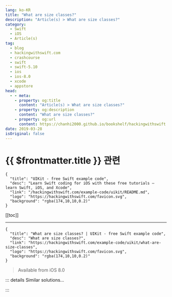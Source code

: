 ```yaml
---
lang: ko-KR
title: "What are size classes?"
description: "Article(s) > What are size classes?"
category:
  - Swift
  - iOS
  - Article(s)
tag: 
  - blog
  - hackingwithswift.com
  - crashcourse
  - swift
  - swift-5.10
  - ios
  - ios-8.0
  - xcode
  - appstore
head:
  - - meta:
    - property: og:title
      content: "Article(s) > What are size classes?"
    - property: og:description
      content: "What are size classes?"
    - property: og:url
      content: https://chanhi2000.github.io/bookshelf/hackingwithswift.com/example-code/uikit/what-are-size-classes.html
date: 2019-03-28
isOriginal: false
---
```


# {{ $frontmatter.title }} 관련

```component VPCard
{
  "title": "UIKit - free Swift example code",
  "desc": "Learn Swift coding for iOS with these free tutorials – learn Swift, iOS, and Xcode",
  "link": "/hackingwithswift.com/example-code/uikit/README.md",
  "logo": "https://hackingwithswift.com/favicon.svg",
  "background": "rgba(174,10,10,0.2)"
}
```

[[toc]]

---

```component VPCard
{
  "title": "What are size classes? | UIKit - free Swift example code",
  "desc": "What are size classes?",
  "link": "https://hackingwithswift.com/example-code/uikit/what-are-size-classes",
  "logo": "https://hackingwithswift.com/favicon.svg",
  "background": "rgba(174,10,10,0.2)"
}
```

> Available from iOS 8.0

<!-- TODO: 작성 -->

<!--
Size Classes are the iOS method of creating adaptable layouts that look great on all sizes and orientations of iPhone and iPad. For example, you might want to say that your UI looks mostly the same in portrait and landscape, but on landscape some extra information is visible. You could do this in code by checking for a change in the size of your view controller and trying to figure out what it means, but that's a huge waste of time – particularly now that iPad has multiple different sizes thanks to multitasking in iOS 9.

With Size Classes, you don't think about orientation or even device size. You care about whether you are running in a compact size or regular size, and iOS takes care of mapping that to various device sizes and orientations. iOS will also tell you when your size class changes so you can update your UI.

For example, an iPad app running full screen in portrait has regular horizontal and vertical size classes. In landscape, it also has regular horizontal and vertical size classes. If your app is used in iOS 9 multitasking, then its size class can be one of the following:

- If the apps are running with an even split in landscape, both have compact horizontal and regular vertical size classes.
- If the apps are running with an uneven split in landscape, the primary app has a regular horizontal class and the second has a compact horizontal size class. Both apps have regular vertical classes.
- If the apps are running with an uneven split in portrait, both apps have compact horizontal size classes and regular vertical size classes.

Size Classes can be implemented in code if you want, but it's much easier to use Interface Builder. The key is to change only the bits you have to – try to share as much of your user interface as possible!

-->

::: details Similar solutions…

<!--
/quick-start/swiftui/how-to-create-different-layouts-using-size-classes">How to create different layouts using size classes 
/quick-start/swiftui/how-to-animate-the-size-of-text">How to animate the size of text 
/example-code/uikit/how-to-find-an-aspect-fit-images-size-inside-an-image-view">How to find an aspect fit image’s size inside an image view 
/quick-start/swiftui/how-to-detect-when-the-size-or-position-of-a-view-changes">How to detect when the size or position of a view changes 
/quick-start/swiftui/how-to-control-the-size-of-presented-views">How to control the size of presented views</a>
-->

:::

